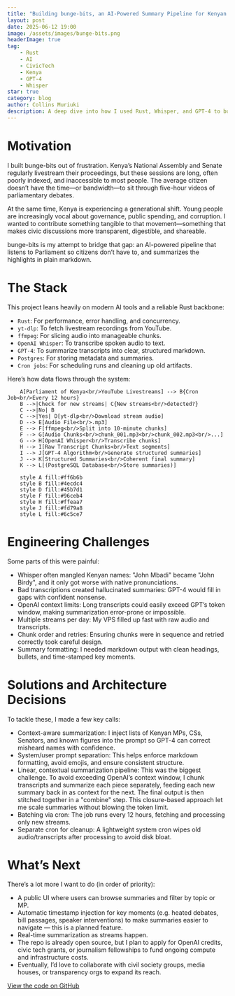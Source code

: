 ```yaml
---
title: "Building bunge-bits, an AI-Powered Summary Pipeline for Kenyan Parliament"
layout: post
date: 2025-06-12 19:00
image: /assets/images/bunge-bits.png
headerImage: true
tag:
    - Rust
    - AI
    - CivicTech
    - Kenya
    - GPT-4
    - Whisper
star: true
category: blog
author: Collins Muriuki
description: A deep dive into how I used Rust, Whisper, and GPT-4 to build a reliable AI pipeline that summarizes livestreams of Kenya’s Parliament, making civic proceedings more accessible to everyday citizens.
---
```


# Motivation

I built bunge-bits out of frustration. Kenya’s National Assembly and Senate regularly livestream their proceedings, but these sessions are long, often poorly indexed, and inaccessible to most people. The average citizen doesn’t have the time—or bandwidth—to sit through five-hour videos of parliamentary debates.

At the same time, Kenya is experiencing a generational shift. Young people are increasingly vocal about governance, public spending, and corruption. I wanted to contribute something tangible to that movement—something that makes civic discussions more transparent, digestible, and shareable.

bunge-bits is my attempt to bridge that gap: an AI-powered pipeline that listens to Parliament so citizens don’t have to, and summarizes the highlights in plain markdown.

# The Stack

This project leans heavily on modern AI tools and a reliable Rust backbone:

-   `Rust`: For performance, error handling, and concurrency.
-   `yt-dlp`: To fetch livestream recordings from YouTube.
-   `ffmpeg`: For slicing audio into manageable chunks.
-   `OpenAI Whisper`: To transcribe spoken audio to text.
-   `GPT-4`: To summarize transcripts into clear, structured markdown.
-   `Postgres`: For storing metadata and summaries.
-   `Cron jobs`: For scheduling runs and cleaning up old artifacts.

Here’s how data flows through the system:

```mermaid
    A[Parliament of Kenya<br/>YouTube Livestreams] --> B{Cron Job<br/>Every 12 hours}
    B -->|Check for new streams| C{New streams<br/>detected?}
    C -->|No| B
    C -->|Yes| D[yt-dlp<br/>Download stream audio]
    D --> E[Audio File<br/>.mp3]
    E --> F[ffmpeg<br/>Split into 10-minute chunks]
    F --> G[Audio Chunks<br/>chunk_001.mp3<br/>chunk_002.mp3<br/>...]
    G --> H[OpenAI Whisper<br/>Transcribe chunks]
    H --> I[Raw Transcript Chunks<br/>Text segments]
    I --> J[GPT-4 Algorithm<br/>Generate structured summaries]
    J --> K[Structured Summaries<br/>Coherent final summary]
    K --> L[(PostgreSQL Database<br/>Store summaries)]

    style A fill:#ff6b6b
    style B fill:#4ecdc4
    style D fill:#45b7d1
    style F fill:#96ceb4
    style H fill:#ffeaa7
    style J fill:#fd79a8
    style L fill:#6c5ce7
```

# Engineering Challenges

Some parts of this were painful:

-   Whisper often mangled Kenyan names: "John Mbadi" became "John Birdy", and it only got worse with native pronunciations.
-   Bad transcriptions created hallucinated summaries: GPT-4 would fill in gaps with confident nonsense.
-   OpenAI context limits: Long transcripts could easily exceed GPT’s token window, making summarization error-prone or impossible.
-   Multiple streams per day: My VPS filled up fast with raw audio and transcripts.
-   Chunk order and retries: Ensuring chunks were in sequence and retried correctly took careful design.
-   Summary formatting: I needed markdown output with clean headings, bullets, and time-stamped key moments.

# Solutions and Architecture Decisions

To tackle these, I made a few key calls:

-   Context-aware summarization: I inject lists of Kenyan MPs, CSs, Senators, and known figures into the prompt so GPT-4 can correct misheard names with confidence.
-   System/user prompt separation: This helps enforce markdown formatting, avoid emojis, and ensure consistent structure.
-   Linear, contextual summarization pipeline: This was the biggest challenge. To avoid exceeding OpenAI’s context window, I chunk transcripts and summarize each piece separately, feeding each new summary back in as context for the next. The final output is then stitched together in a "combine" step. This closure-based approach let me scale summaries without blowing the token limit.
-   Batching via cron: The job runs every 12 hours, fetching and processing only new streams.
-   Separate cron for cleanup: A lightweight system cron wipes old audio/transcripts after processing to avoid disk bloat.

# What’s Next

There’s a lot more I want to do (in order of priority):

-   A public UI where users can browse summaries and filter by topic or MP.
-   Automatic timestamp injection for key moments (e.g. heated debates, bill passages, speaker interventions) to make summaries easier to navigate — this is a planned feature.
-   Real-time summarization as streams happen.
-   The repo is already open source, but I plan to apply for OpenAI credits, civic tech grants, or journalism fellowships to fund ongoing compute and infrastructure costs.
-   Eventually, I’d love to collaborate with civil society groups, media houses, or transparency orgs to expand its reach.

[View the code on GitHub](https://github.com/c12i/bunge-bits)
